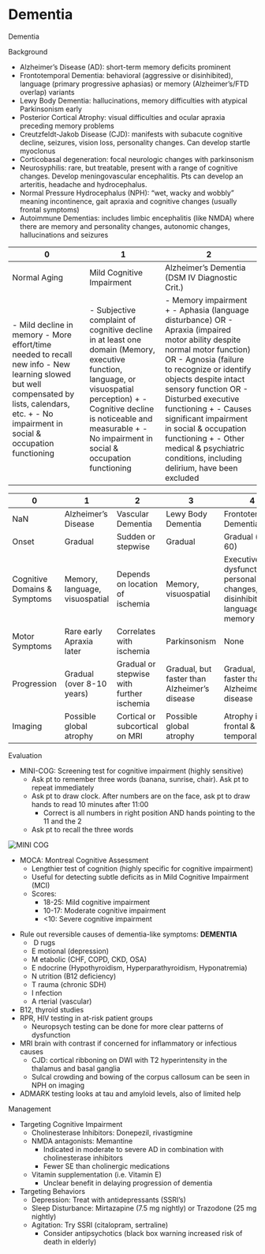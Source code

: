 # Dementia

Dementia

Background

-   Alzheimer’s Disease (AD): short-term memory deficits prominent
-   Frontotemporal Dementia: behavioral (aggressive or disinhibited),
    language (primary progressive aphasias) or memory (Alzheimer’s/FTD
    overlap) variants
-   Lewy Body Dementia: hallucinations, memory difficulties with
    atypical Parkinsonism early
-   Posterior Cortical Atrophy: visual difficulties and ocular apraxia
    preceding memory problems
-   Creutzfeldt-Jakob Disease (CJD): manifests with subacute cognitive
    decline, seizures, vision loss, personality changes. Can develop
    startle myoclonus
-   Corticobasal degeneration: focal neurologic changes with
    parkinsonism
-   Neurosyphilis: rare, but treatable, present with a range of
    cognitive changes. Develop meningovascular encephalitis. Pts can
    develop an arteritis, headache and hydrocephalus.
-   Normal Pressure Hydrocephalus (NPH): “wet, wacky and wobbly” meaning
    incontinence, gait apraxia and cognitive changes (usually frontal
    symptoms)
-   Autoimmune Dementias: includes limbic encephalitis (like NMDA) where
    there are memory and personality changes, autonomic changes,
    hallucinations and seizures

| 0                                                                                                                                                                                                | 1                                                                                                                                                                                                                                              | 2                                                                                                                                                                                                                                                                                                                                                                                                               |
|--------------------------------------------------------------------------------------------------------------------------------------------------------------------------------------------------|------------------------------------------------------------------------------------------------------------------------------------------------------------------------------------------------------------------------------------------------|-----------------------------------------------------------------------------------------------------------------------------------------------------------------------------------------------------------------------------------------------------------------------------------------------------------------------------------------------------------------------------------------------------------------|
| Normal Aging                                                                                                                                                                                     | Mild Cognitive Impairment                                                                                                                                                                                                                      | Alzheimer’s Dementia (DSM IV Diagnostic Crit.)                                                                                                                                                                                                                                                                                                                                                                  |
| \- Mild decline in memory - More effort/time needed to recall new info - New learning slowed but well compensated by lists, calendars, etc. + - No impairment in social & occupation functioning | \- Subjective complaint of cognitive decline in at least one domain (Memory, executive function, language, or visuospatial perception) + - Cognitive decline is noticeable and measurable + - No impairment in social & occupation functioning | \- Memory impairment + - Aphasia (language disturbance) OR - Apraxia (impaired motor ability despite normal motor function) OR - Agnosia (failure to recognize or identify objects despite intact sensory function OR - Disturbed executive functioning + - Causes significant impairment in social & occupation functioning + - Other medical & psychiatric conditions, including delirium, have been excluded |

| 0                            | 1                              | 2                                         | 3                                            | 4                                                                               |
|------------------------------|--------------------------------|-------------------------------------------|----------------------------------------------|---------------------------------------------------------------------------------|
| NaN                          | Alzheimer’s Disease            | Vascular Dementia                         | Lewy Body Dementia                           | Frontotemporal Dementia                                                         |
| Onset                        | Gradual                        | Sudden or stepwise                        | Gradual                                      | Gradual (age \< 60)                                                             |
| Cognitive Domains & Symptoms | Memory, language, visuospatial | Depends on location of ischemia           | Memory, visuospatial                         | Executive dysfunction, personality changes, disinhibition, language, +/- memory |
| Motor Symptoms               | Rare early Apraxia later       | Correlates with ischemia                  | Parkinsonism                                 | None                                                                            |
| Progression                  | Gradual (over 8-10 years)      | Gradual or stepwise with further ischemia | Gradual, but faster than Alzheimer’s disease | Gradual, but faster than Alzheimer’s disease                                    |
| Imaging                      | Possible global atrophy        | Cortical or subcortical on MRI            | Possible global atrophy                      | Atrophy in frontal & temporal lobes                                             |

Evaluation

-   MINI-COG: Screening test for cognitive impairment (highly sensitive)
    -   Ask pt to remember three words (banana, sunrise, chair). Ask pt
        to repeat immediately
    -   Ask pt to draw clock. After numbers are on the face, ask pt to
        draw hands to read 10 minutes after 11:00
        -   Correct is all numbers in right position AND hands pointing
            to the 11 and the 2
    -   Ask pt to recall the three words

<img src="/sites/default/files/inline-images/minicog.png" data-entity-type="file" data-entity-uuid="eb496c53-6380-4d92-b242-1121854a0ae0" alt="MINI COG" />

-   MOCA: Montreal Cognitive Assessment
    -   Lengthier test of cognition (highly specific for cognitive
        impairment)
    -   Useful for detecting subtle deficits as in Mild Cognitive
        Impairment (MCI)
    -   Scores:
        -   18-25: Mild cognitive impairment
        -   10-17: Moderate cognitive impairment
        -   \<10: Severe cognitive impairment

<!-- -->

-   Rule out reversible causes of dementia-like symptoms: **DEMENTIA**
    -   **​​​​​​​**
        D
        rugs
    -   E
        motional (depression)
    -   M
        etabolic (CHF, COPD, CKD, OSA)
    -   E
        ndocrine (Hypothyroidism, Hyperparathyroidism, Hyponatremia)
    -   N
        utrition (B12 deficiency)
    -   T
        rauma (chronic SDH)
    -   I
        nfection
    -   A
        rterial (vascular)
-   B12, thyroid studies
-   RPR, HIV testing in at-risk patient groups
    -   Neuropsych testing can be done for more clear patterns of
        dysfunction
        ​​​​​​​
-   MRI brain with contrast if concerned for inflammatory or infectious
    causes
    -   CJD: cortical ribboning on DWI with T2 hyperintensity in the
        thalamus and basal ganglia
    -   Sulcal crowding and bowing of the corpus callosum can be seen in
        NPH on imaging
-   ADMARK testing looks at tau and amyloid levels, also of limited help

Management

-   Targeting Cognitive Impairment
    -   Cholinesterase Inhibitors: Donepezil, rivastigmine
    -   NMDA antagonists: Memantine
        -   Indicated in moderate to severe AD in combination with
            cholinesterase inhibitors
        -   Fewer SE than cholinergic medications
    -   Vitamin supplementation (i.e. Vitamin E)
        -   Unclear benefit in delaying progression of dementia
-   Targeting Behaviors
    -   Depression: Treat with antidepressants (SSRI’s)
    -   Sleep Disturbance: Mirtazapine (7.5 mg nightly) or Trazodone (25
        mg nightly)
    -   Agitation: Try SSRI (citalopram, sertraline)
        -   Consider antipsychotics (black box warning increased risk of
            death in elderly)
